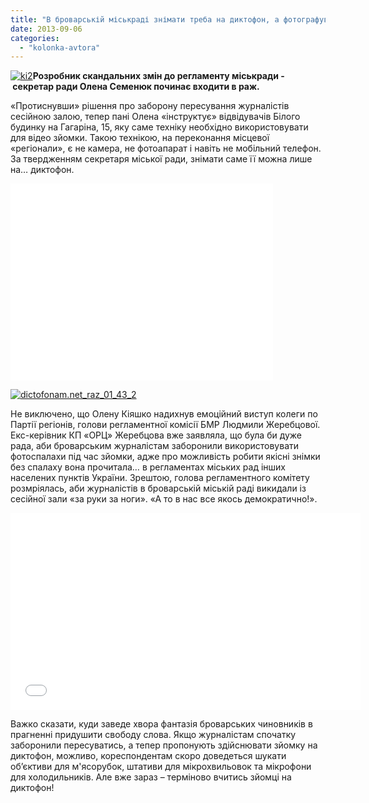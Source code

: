 ```yaml
---
title: "В броварській міськраді знімати треба на диктофон, а фотографувати – на блендер?"
date: 2013-09-06
categories: 
  - "kolonka-avtora"
---
```


[![ki2](https://mpz.brovary.org/wp-content/uploads/2013/09/ki2.jpg)](https://mpz.brovary.org/wp-content/uploads/2013/09/ki2.jpg)**Розробник скандальних змін до регламенту міськради - секретар ради Олена Семенюк починає входити в раж.**

«Протиснувши» рішення про заборону пересування журналістів сесійною залою, тепер пані Олена «інструктує» відвідувачів Білого будинку на Гагаріна, 15, яку саме техніку необхідно використовувати для відео зйомки. Такою технікою, на переконання місцевої «регіонали», є не камера, не фотоапарат і навіть не мобільний телефон. За твердженням секретаря міської ради, знімати саме її можна лише на… диктофон.

<iframe src="//www.youtube.com/embed/BQ_UV3KinRo" height="315" width="420" allowfullscreen frameborder="0"></iframe>

[![dictofonam.net_raz_01_43_2](https://mpz.brovary.org/wp-content/uploads/2013/09/dictofonam.net_raz_01_43_2.jpg)](https://mpz.brovary.org/wp-content/uploads/2013/09/dictofonam.net_raz_01_43_2.jpg)

Не виключено, що Олену Кіяшко надихнув емоційний виступ колеги по Партії регіонів, голови регламентної комісії БМР Людмили Жеребцової. Екс-керівник КП «ОРЦ» Жеребцова вже заявляла, що була би дуже рада, аби броварським журналістам заборонили використовувати фотоспалахи під час зйомки, адже про можливість робити якісні знімки без спалаху вона прочитала… в регламентах міських рад інших населених пунктів України. Зрештою, голова регламентного комітету розмріялась, аби журналістів в броварській міській раді викидали із сесійної зали «за руки за ноги». «А то в нас все якось демократично!».

<iframe src="//www.youtube.com/embed/nHY7l3ScYBs" height="315" width="560" allowfullscreen frameborder="0"></iframe>

Важко сказати, куди заведе хвора фантазія броварських чиновників в прагненні придушити свободу слова. Якщо журналістам спочатку заборонили пересуватись, а тепер пропонують здійснювати зйомку на диктофон, можливо, кореспондентам скоро доведеться шукати об’єктиви для м'ясорубок, штативи для мікрохвильовок та мікрофони для холодильників. Але вже зараз – терміново вчитись зйомці на диктофон!
